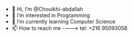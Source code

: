 - 👋 Hi, I’m @Chouikhi-abdallah
- 👀 I’m interested in Programming
- 🌱 I’m currently learning Computer Science
- 📫 How to reach me ----> tel: +216 95093058

<!---
Chouikhi-abdallah/Chouikhi-abdallah is a ✨ special ✨ repository because its `README.md` (this file) appears on your GitHub profile.
You can click the Preview link to take a look at your changes.
--->
